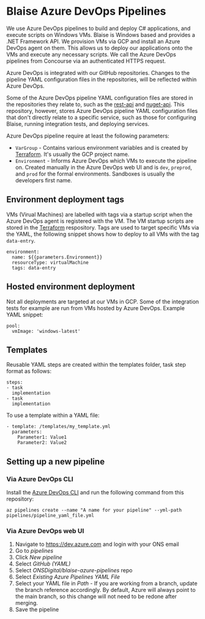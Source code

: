 # Blaise Azure DevOps Pipelines

We use Azure DevOps pipelines to build and deploy C# applications, and execute scripts on Windows VMs. Blaise is Windows based and provides a .NET Framework API. We provision VMs via GCP and install an Azure DevOps agent on them. This allows us to deploy our applications onto the VMs and execute any necessary scripts. We call the Azure DevOps pipelines from Concourse via an authenticated HTTPS request.

Azure DevOps is integrated with our GitHub repositories. Changes to the pipeline YAML configuration files in the repositories, will be reflected within Azure DevOps.

Some of the Azure DevOps pipeline YAML configuration files are stored in the repositories they relate to, such as the [rest-api](https://github.com/ONSdigital/blaise-api-rest) and [nuget-api](https://github.com/ONSdigital/blaise-nuget-api). This repository, however, stores Azure DevOps pipeline YAML configuration files that don't directly relate to a specific service, such as those for configuring Blaise, running integration tests, and deploying services.

Azure DevOps pipeline require at least the following parameters:

- `VarGroup` - Contains various environment variables and is created by [Terraform](https://github.com/ONSdigital/blaise-terraform). It's usually the GCP project name.
- `Environment` - Informs Azure DevOps which VMs to execute the pipeline on. Created manually in the Azure DevOps web UI and is `dev`, `preprod`, and `prod` for the formal environments. Sandboxes is usually the developers first name.

## Environment deployment tags

VMs (Virual Machines) are labelled with tags via a startup script when the Azure DevOps agent is registered with the VM. The VM startup scripts are stored in the [Terraform](https://github.com/ONSdigital/blaise-terraform) respository. Tags are used to target specific VMs via the YAML, the following snippet shows how to deploy to all VMs with the tag `data-entry`.

```
environment:
  name: ${{parameters.Environment}}
  resourceType: virtualMachine
  tags: data-entry
```

## Hosted environment deployment

Not all deployments are targeted at our VMs in GCP. Some of the integration tests for example are run from VMs hosted by Azure DevOps. Example YAML snippet:

```
pool:
  vmImage: 'windows-latest'
```

## Templates

Reusable YAML steps are created within the templates folder, task step format as follows:

```
steps:
- task
  implementation
- task
  implementation
```

To use a template within a YAML file:

```
- template: /templates/my_template.yml
  parameters:
    Parameter1: Value1
    Parameter2: Value2
```

## Setting up a new pipeline

### Via Azure DevOps CLI

Install the [Azure DevOps CLI](https://learn.microsoft.com/en-us/cli/azure/install-azure-cli) and run the following command from this repository:

```
az pipelines create --name "A name for your pipeline" --yml-path pipelines/pipeline_yaml_file.yml
```

### Via Azure DevOps web UI

1. Navigate to <https://dev.azure.com> and login with your ONS email
1. Go to *pipelines*
1. Click *New pipeline*
1. Select *GitHub (YAML)*
1. Select *ONSDigital/blaise-azure-pipelines* repo
1. Select *Existing Azure Pipelines YAML File*
1. Select your YAML file in *Path* - If you are working from a branch, update the branch reference accordingly. By default, Azure will always point to the main branch, so this change will not need to be redone after merging.
1. Save the pipeline
